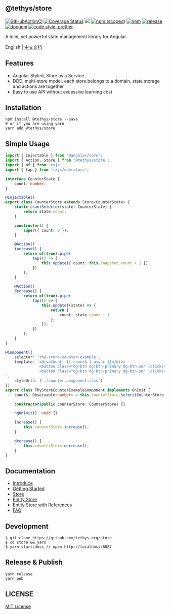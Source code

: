 ## @tethys/store

[![GitHubActionCI](https://img.shields.io/github/workflow/status/tethys-org/store/ci-tethys-store-test)](https://github.com/tethys-org/store/actions/workflows/main.yml)
[![Coverage Status][coveralls-image]][coveralls-url]
![](https://img.shields.io/badge/Made%20with%20Angular-red?logo=angular)
[![npm (scoped)](https://img.shields.io/npm/v/@tethys/store?style=flat)](https://www.npmjs.com/package/@tethys/store)
[![npm](https://img.shields.io/npm/dm/@tethys/store)](https://www.npmjs.com/package/@tethys/store)
[![release](https://img.shields.io/github/release-date/tethys-org/store.svg?style=flat
)](https://github.com/atinc/ngx-tethys)
[![docgeni](https://img.shields.io/badge/docs%20by-docgeni-348fe4)](https://github.com/docgeni/docgeni)
[![code style: prettier](https://img.shields.io/badge/code_style-prettier-ff69b4.svg?style=flat-square)](https://github.com/prettier/prettier)


[coveralls-image]: https://coveralls.io/repos/github/tethys-org/store/badge.svg?branch=master
[coveralls-url]: https://coveralls.io/github/tethys-org/store

A mini, yet powerful state management library for Angular.

English | [中文文档](https://github.com/worktile/store/blob/master/README.zh-CN.md)
## Features
- Angular Styled, Store as a Service
- DDD, multi-store model, each store belongs to a domain, state storage and actions are together
- Easy to use API without excessive learning cost

## Installation

```
npm install @tethys/store --save
# or if you are using yarn
yarn add @tethys/store
```

## Simple Usage

```ts
import { Injectable } from '@angular/core';
import { Action, Store } from '@tethys/store';
import { of } from 'rxjs';
import { tap } from 'rxjs/operators';

interface CounterState {
    count: number;
}

@Injectable()
export class CounterStore extends Store<CounterState> {
    static countSelector(state: CounterState) {
        return state.count;
    }

    constructor() {
        super({ count: 0 });
    }

    @Action()
    increase() {
        return of(true).pipe(
            tap(() => {
                this.update({ count: this.snapshot.count + 1 });
            })
        );
    }

    @Action()
    decrease() {
        return of(true).pipe(
            tap(() => {
                this.update((state) => {
                    return {
                        count: state.count - 1
                    };
                });
            })
        );
    }
}
```

```ts
@Component({
    selector: 'thy-store-counter-example',
    template: `<div>Count: {{ count$ | async }}</div>
               <button class="dg-btn dg-btn-primary dg-btn-sm" (click)="increase()">+</button>
               <button class="dg-btn dg-btn-primary dg-btn-sm" (click)="decrease()">-</button>
`,
    styleUrls: ['./counter.component.scss']
})
export class ThyStoreCounterExampleComponent implements OnInit {
    count$: Observable<number> = this.counterStore.select(CounterStore.countSelector);

    constructor(public counterStore: CounterStore) {}

    ngOnInit(): void {}

    increase() {
        this.counterStore.increase();
    }

    decrease() {
        this.counterStore.decrease();
    }
}
```
## Documentation

- [Introduce](https://tethys-org.github.io/store/guides/intro)
- [Getting Started](https://tethys-org.github.io/store/guides/getting-started)
- [Store](https://tethys-org.github.io/store/guides/basic/store)
- [Entity Store](https://tethys-org.github.io/store/guides/advanced/entity-store)
- [Entity Store with References](https://tethys-org.github.io/store/guides/advanced/entity-store-references)
- [FAQ](https://tethys-org.github.io/store/guides/faq)

## Development
```base
$ git clone https://github.com/tethys-org/store
$ cd store && yarn
$ yarn start:docs // open http://localhost:8887
```

## Release & Publish

```
yarn release
yarn pub
```
## LICENSE

[MIT License](https://github.com/worktile/store/blob/master/LICENSE)
